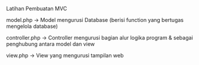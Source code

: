 Latihan Pembuatan MVC

model.php
-> Model mengurusi Database (berisi function yang bertugas mengelola database)

controller.php
-> Controller mengurusi bagian alur logika program & sebagai penghubung antara model dan view

view.php
-> View yang mengurusi tampilan web